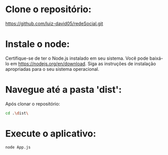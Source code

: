 # Clone o repositório: 
https://github.com/luiz-david05/redeSocial.git

# Instale o node:
Certifique-se de ter o Node.js instalado em seu sistema. Você pode baixá-lo em https://nodejs.org/en/download. Siga as instruções de instalação apropriadas para o seu sistema operacional.

# Navegue até a pasta 'dist':
Após clonar o repositório:

```bash
cd .\dist\
```

# Execute o aplicativo:
```bash
node App.js
```